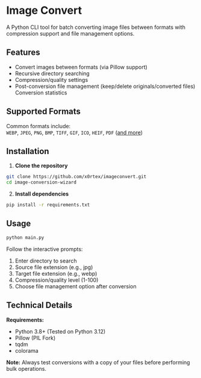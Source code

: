 # Image Convert

A Python CLI tool for batch converting image files between formats with compression support and file management options.

## Features

- Convert images between formats (via Pillow support)
- Recursive directory searching
- Compression/quality settings
- Post-conversion file management (keep/delete originals/converted files)
  Conversion statistics

## Supported Formats
Common formats include:  
`WEBP`, `JPEG`, `PNG`, `BMP`, `TIFF`, `GIF`, `ICO`, `HEIF`, `PDF` ([and more](https://pillow.readthedocs.io/en/stable/handbook/image-file-formats.html))

## Installation

1. **Clone the repository**
```bash
git clone https://github.com/x0rtex/imageconvert.git
cd image-conversion-wizard
```

2. **Install dependencies**
```bash
pip install -r requirements.txt
```

## Usage

```bash
python main.py
```

Follow the interactive prompts:
1. Enter directory to search
2. Source file extension (e.g., jpg)
3. Target file extension (e.g., webp)
4. Compression/quality level (1-100)
5. Choose file management option after conversion

## Technical Details

**Requirements:**
- Python 3.8+ (Tested on Python 3.12)
- Pillow (PIL Fork)
- tqdm
- colorama

**Note:** Always test conversions with a copy of your files before performing bulk operations.
